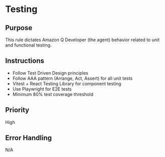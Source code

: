 # Testing

## Purpose
This rule dictates Amazon Q Developer (the agent) behavior related to unit and functional testing.

## Instructions
- Follow Test Driven Design principles
- Follow AAA pattern (Arrange, Act, Assert) for all unit tests
- Vitest + React Testing Library for component testing
- Use Playwright for E2E tests
- Minimum 80% test coverage threshold

## Priority
High

## Error Handling
N/A

